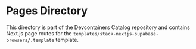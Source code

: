 # Pages Directory

This directory is part of the Devcontainers Catalog repository and contains Next.js page routes for the `templates/stack-nextjs-supabase-browsers/.template` template.

